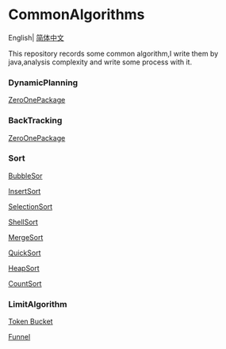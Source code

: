 # CommonAlgorithms
English| [简体中文](https://github.com/cartoonYu/CommonAlgorithms/blob/master/README-ZN.md)

This repository records some common algorithm,I write them by java,analysis complexity and write some process with it.

### DynamicPlanning
[ZeroOnePackage](https://github.com/cartoonYu/CommonAlgorithms/blob/master/src/main/java/org/CommonAlgorithms/DynamicPlanning/ZeroOnePackage.java)

### BackTracking
[ZeroOnePackage](https://github.com/cartoonYu/CommonAlgorithms/blob/master/src/main/java/org/CommonAlgorithms/BackTracking/ZeroOnePackage.java)

### Sort
[BubbleSor](https://github.com/cartoonYu/CommonAlgorithms/blob/master/src/main/java/org/CommonAlgorithms/Sort/BubbleSort.java)

[InsertSort](https://github.com/cartoonYu/CommonAlgorithms/blob/master/src/main/java/org/CommonAlgorithmsSort/InsertSort.java)

[SelectionSort](https://github.com/cartoonYu/CommonAlgorithms/blob/master/src/main/java/org/CommonAlgorithms/Sort/SelectionSort.java)

[ShellSort](https://github.com/cartoonYu/CommonAlgorithms/blob/master/src/main/java/org/CommonAlgorithms/Sort/ShellSort.java)

[MergeSort](https://github.com/cartoonYu/CommonAlgorithms/blob/master/src/main/java/org/CommonAlgorithms/Sort/MergeSort.java)

[QuickSort](https://github.com/cartoonYu/CommonAlgorithms/blob/master/src/main/java/org/CommonAlgorithms/Sort/QuickSort.java)

[HeapSort](https://github.com/cartoonYu/CommonAlgorithms/blob/master/src/main/java/org/CommonAlgorithms/Sort/HeapSort.java)

[CountSort](https://github.com/cartoonYu/CommonAlgorithms/blob/master/src/main/java/org/CommonAlgorithms/Sort/CountSort.java)

### LimitAlgorithm
[Token Bucket](https://github.com/cartoonYu/CommonAlgorithms/blob/master/src/main/java/org/CommonAlgorithms/LimitAlgorithm/TokenBucket/TokenBucket.java)

[Funnel](https://github.com/cartoonYu/CommonAlgorithms/blob/master/src/main/java/org/CommonAlgorithms/LimitAlgorithm/Funnel/Funnel.java)